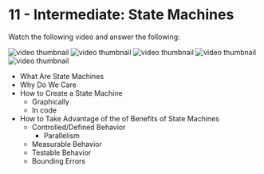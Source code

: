# 11 - Intermediate: State Machines

Watch the following video and answer the following:

![[video thumbnail](https://img.youtube.com/vi/-Yicg2TTMPs/default.jpg)](https://www.youtube.com/watch?v=-Yicg2TTMPs)
![[video thumbnail](https://img.youtube.com/vi/0z0XGXBtI3A/default.jpg)](https://www.youtube.com/watch?v=0z0XGXBtI3A)
![[video thumbnail](https://img.youtube.com/vi/vwJT2njv6rM/default.jpg)](https://www.youtube.com/watch?v=vwJT2njv6rM)
![[video thumbnail](https://img.youtube.com/vi/VvAL4NSaEXw/default.jpg)](https://www.youtube.com/watch?v=VvAL4NSaEXw)
![[video thumbnail](https://img.youtube.com/vi/KrSsAAbup_c/default.jpg)](https://www.youtube.com/watch?v=KrSsAAbup_c)

- What Are State Machines
- Why Do We Care
- How to Create a State Machine
  - Graphically 
  - In code
- How to Take Advantage of the  of Benefits of State Machines
  - Controlled/Defined Behavior
    - Parallelism
  - Measurable Behavior
  - Testable Behavior
  - Bounding Errors
